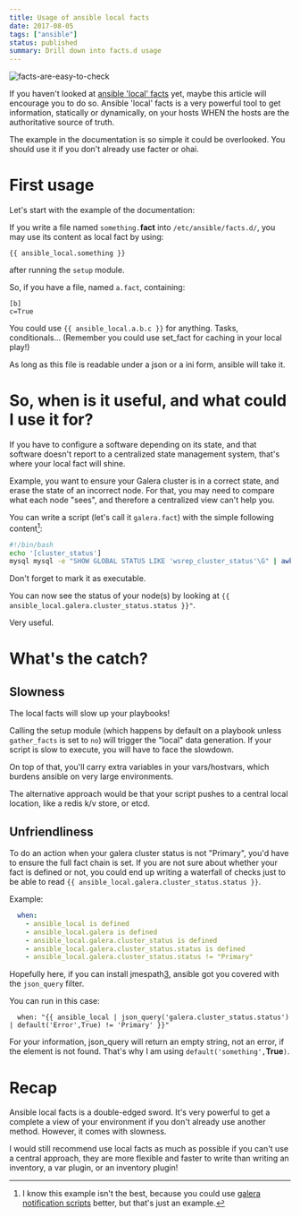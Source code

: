 ```yaml
---
title: Usage of ansible local facts
date: 2017-08-05
tags: ["ansible"]
status: published
summary: Drill down into facts.d usage
---
```


![facts-are-easy-to-check](/images/fact-check.jpg)


If you haven't looked at [ansible 'local' facts][1] yet, maybe this article will encourage you to do so.
Ansible 'local' facts is a very powerful tool to get information, statically or dynamically, on your hosts
WHEN the hosts are the authoritative source of truth.

The example in the documentation is so simple it could be overlooked. You should use it
if you don't already use facter or ohai.

# First usage

Let's start with the example of the documentation:

If you write a file named ``something.``**fact** into ``/etc/ansible/facts.d/``, you may use its
content as local fact by using:

    {{ ansible_local.something }}
after running the ``setup`` module.

So, if you have a file, named ``a.fact``, containing:

    [b]
    c=True

You could use ``{{ ansible_local.a.b.c }}`` for anything. Tasks, conditionals... (Remember you
could use set_fact for caching in your local play!)

As long as this file is readable under a json or a ini form, ansible will take it.

# So, when is it useful, and what could I use it for?

If you have to configure a software depending on its state, and that software doesn't
report to a centralized state management system, that's where your local fact will shine.

Example, you want to ensure your Galera cluster is in a correct state, and erase the state
of an incorrect node. For that, you may need to compare what each node "sees", and
therefore a centralized view can't help you.

You can write a script (let's call it ``galera.fact``) with the simple following content[^fn-galera]:

```sh
#!/bin/bash
echo '[cluster_status']
mysql mysql -e "SHOW GLOBAL STATUS LIKE 'wsrep_cluster_status'\G" | awk '/Value/{print "status="$2}'
```

Don't forget to mark it as executable.

You can now see the status of your node(s) by looking at
``{{ ansible_local.galera.cluster_status.status }}"``.

Very useful.

# What's the catch?

## Slowness

The local facts will slow up your playbooks!

Calling the setup module (which happens by default on a playbook unless
``gather_facts`` is set to ``no``) will trigger the "local" data generation.
If your script is slow to execute, you will have to face the slowdown.

On top of that, you'll carry extra variables in your vars/hostvars, which burdens
ansible on very large environments.

The alternative approach would be that your script pushes to a central local location,
like a redis k/v store, or etcd.

## Unfriendliness

To do an action when your galera cluster status is not "Primary", you'd have to ensure
the full fact chain is set. If you are not sure about whether your fact is
defined or not, you could end up writing a waterfall of checks just to
be able to read ``{{ ansible_local.galera.cluster_status.status }}``.

Example:
```yaml
  when:
    - ansible_local is defined
    - ansible_local.galera is defined
    - ansible_local.galera.cluster_status is defined
    - ansible_local.galera.cluster_status.status is defined
    - ansible_local.galera.cluster_status.status != "Primary"
```

Hopefully here, if you can install jmespath[3], ansible got you covered with the ``json_query`` filter.

You can run in this case:
```
  when: "{{ ansible_local | json_query('galera.cluster_status.status') | default('Error',True) != 'Primary' }}"
```

For your information, json_query will return an empty string, not an error, if the element is not found.
That's why I am using ``default('something',``**True**``)``.

# Recap

Ansible local facts is a double-edged sword.
It's very powerful to get a complete a view of your environment if you don't already
use another method. However, it comes with slowness.

I would still recommend use local facts as much as possible if you can't use a central approach, they
are more flexible and faster to write than writing an inventory, a var plugin, or an inventory plugin!


[1]: http://docs.ansible.com/ansible/latest/playbooks_variables.html#local-facts-facts-d
[2]: http://galeracluster.com/documentation-webpages/notificationcmd.html
[3]: http://jmespath.org/
[^fn-galera]: I know this example isn't the best, because you could use [galera notification scripts][2] better, but that's just an example.
